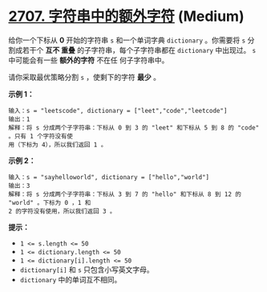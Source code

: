 # [2707. 字符串中的额外字符][link] (Medium)

[link]: https://leetcode.cn/problems/extra-characters-in-a-string/

给你一个下标从 **0** 开始的字符串 `s` 和一个单词字典 `dictionary` 。你需要将 `s` 分割成若干个 **互不
重叠** 的子字符串，每个子字符串都在 `dictionary` 中出现过。 `s` 中可能会有一些 **额外的字符** 不在任
何子字符串中。

请你采取最优策略分割 `s` ，使剩下的字符 **最少** 。

**示例 1：**

```
输入：s = "leetscode", dictionary = ["leet","code","leetcode"]
输出：1
解释：将 s 分成两个子字符串：下标从 0 到 3 的 "leet" 和下标从 5 到 8 的 "code" 。只有 1 个字符没有使
用（下标为 4），所以我们返回 1 。

```

**示例 2：**

```
输入：s = "sayhelloworld", dictionary = ["hello","world"]
输出：3
解释：将 s 分成两个子字符串：下标从 3 到 7 的 "hello" 和下标从 8 到 12 的 "world" 。下标为 0 ，1 和 
2 的字符没有使用，所以我们返回 3 。

```

**提示：**

- `1 <= s.length <= 50`
- `1 <= dictionary.length <= 50`
- `1 <= dictionary[i].length <= 50`
- `dictionary[i]` 和 `s` 只包含小写英文字母。
- `dictionary` 中的单词互不相同。
